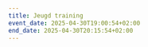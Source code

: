 ```yaml
---
title: Jeugd training
event_date: 2025-04-30T19:00:54+02:00
end_date: 2025-04-30T20:15:54+02:00
---
```


